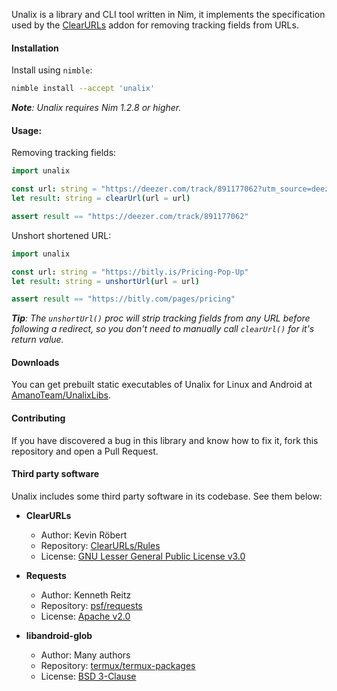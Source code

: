 Unalix is a library and CLI tool written in Nim, it implements the specification used by the [ClearURLs](https://github.com/ClearURLs/Addon) addon for removing tracking fields from URLs.

#### Installation

Install using `nimble`:

```bash
nimble install --accept 'unalix'
```

_**Note**: Unalix requires Nim 1.2.8 or higher._

#### Usage:

Removing tracking fields:

```nim
import unalix

const url: string = "https://deezer.com/track/891177062?utm_source=deezer"
let result: string = clearUrl(url = url)

assert result == "https://deezer.com/track/891177062"
```

Unshort shortened URL:

```nim
import unalix

const url: string = "https://bitly.is/Pricing-Pop-Up"
let result: string = unshortUrl(url = url)

assert result == "https://bitly.com/pages/pricing"
```

_**Tip**: The `unshortUrl()` proc will strip tracking fields from any URL before following a redirect, so you don't need to manually call `clearUrl()` for it's return value._

#### Downloads

You can get prebuilt static executables of Unalix for Linux and Android at [AmanoTeam/UnalixLibs](https://github.com/AmanoTeam/UnalixLibs).

#### Contributing

If you have discovered a bug in this library and know how to fix it, fork this repository and open a Pull Request.

#### Third party software

Unalix includes some third party software in its codebase. See them below:

- **ClearURLs**
  - Author: Kevin Röbert
  - Repository: [ClearURLs/Rules](https://github.com/ClearURLs/Rules)
  - License: [GNU Lesser General Public License v3.0](https://gitlab.com/ClearURLs/Rules/blob/master/LICENSE)

- **Requests**
  - Author: Kenneth Reitz
  - Repository: [psf/requests](https://github.com/psf/requests)
  - License: [Apache v2.0](https://github.com/psf/requests/blob/master/LICENSE)

- **libandroid-glob**
  - Author: Many authors
  - Repository: [termux/termux-packages](https://github.com/termux/termux-packages/tree/master/packages/libandroid-glob)
  - License: [BSD 3-Clause](https://github.com/termux/termux-packages/blob/master/packages/libandroid-glob/LICENSE)

